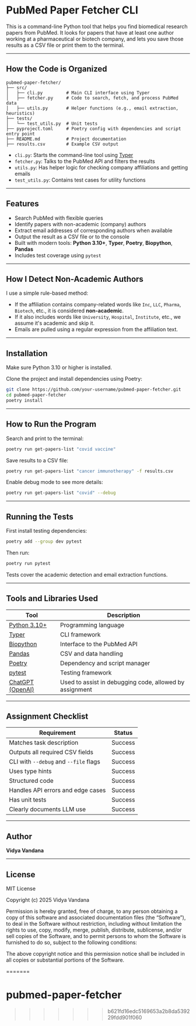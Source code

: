 
# PubMed Paper Fetcher CLI

This is a command-line Python tool that helps you find biomedical research papers from PubMed. It looks for papers that have at least one author working at a pharmaceutical or biotech company, and lets you save those results as a CSV file or print them to the terminal.

---

## How the Code is Organized

```
pubmed-paper-fetcher/
├── src/
│   ├── cli.py         # Main CLI interface using Typer
│   ├── fetcher.py     # Code to search, fetch, and process PubMed data
│   ├── utils.py       # Helper functions (e.g., email extraction, heuristics)
├── tests/
│   └── test_utils.py  # Unit tests
├── pyproject.toml     # Poetry config with dependencies and script entry point
├── README.md          # Project documentation
├── results.csv        # Example CSV output
```

* `cli.py`: Starts the command-line tool using [Typer](https://typer.tiangolo.com)
* `fetcher.py`: Talks to the PubMed API and filters the results
* `utils.py`: Has helper logic for checking company affiliations and getting emails
* `test_utils.py`: Contains test cases for utility functions

---

## Features

* Search PubMed with flexible queries
* Identify papers with non-academic (company) authors
* Extract email addresses of corresponding authors when available
* Output the result as a CSV file or to the console
* Built with modern tools: **Python 3.10+**, **Typer**, **Poetry**, **Biopython**, **Pandas**
* Includes test coverage using `pytest`

---

## How I Detect Non-Academic Authors

I use a simple rule-based method:

* If the affiliation contains company-related words like `Inc`, `LLC`, `Pharma`, `Biotech`, etc., it is considered **non-academic**.
* If it also includes words like `University`, `Hospital`, `Institute`, etc., we assume it's academic and skip it.
* Emails are pulled using a regular expression from the affiliation text.

---

## Installation

Make sure Python 3.10 or higher is installed.

Clone the project and install dependencies using Poetry:

```bash
git clone https://github.com/your-username/pubmed-paper-fetcher.git
cd pubmed-paper-fetcher
poetry install
```

---

## How to Run the Program

Search and print to the terminal:

```bash
poetry run get-papers-list "covid vaccine"
```

Save results to a CSV file:

```bash
poetry run get-papers-list "cancer immunotherapy" -f results.csv
```

Enable debug mode to see more details:

```bash
poetry run get-papers-list "covid" --debug
```

---

## Running the Tests

First install testing dependencies:

```bash
poetry add --group dev pytest
```

Then run:

```bash
poetry run pytest
```

Tests cover the academic detection and email extraction functions.

---

## Tools and Libraries Used

| Tool                                           | Description                                                         |
| ---------------------------------------------- | ------------------------------------------------------------------- |
| [Python 3.10+](https://www.python.org/)        | Programming language                                                |
| [Typer](https://typer.tiangolo.com/)           | CLI framework                                                       |
| [Biopython](https://biopython.org/)            | Interface to the PubMed API                                         |
| [Pandas](https://pandas.pydata.org/)           | CSV and data handling                                               |
| [Poetry](https://python-poetry.org/)           | Dependency and script manager                                       |
| [pytest](https://docs.pytest.org/)             | Testing framework                                                   |
| [ChatGPT (OpenAI)](https://openai.com/chatgpt) | Used to assist in debugging code, allowed by assignment |

---

## Assignment Checklist


| Requirement                           | Status    |
| ------------------------------------- | --------- |
| Matches task description              | Success   |
| Outputs all required CSV fields       | Success   |
| CLI with `--debug` and `--file` flags | Success   |
| Uses type hints                       | Success   |
| Structured code                       | Success   |
| Handles API errors and edge cases     | Success   |
| Has unit tests                        | Success   |
| Clearly documents LLM use             | Success   |

---

## Author

**Vidya Vandana**

---

## License
MIT License

Copyright (c) 2025 Vidya Vandana

Permission is hereby granted, free of charge, to any person obtaining a copy
of this software and associated documentation files (the “Software”), to deal
in the Software without restriction, including without limitation the rights
to use, copy, modify, merge, publish, distribute, sublicense, and/or sell
copies of the Software, and to permit persons to whom the Software is
furnished to do so, subject to the following conditions:

The above copyright notice and this permission notice shall be included in all
copies or substantial portions of the Software.

=======
# pubmed-paper-fetcher
>>>>>>> b621fd16edc5169653a2b8da539229fdd901f060
